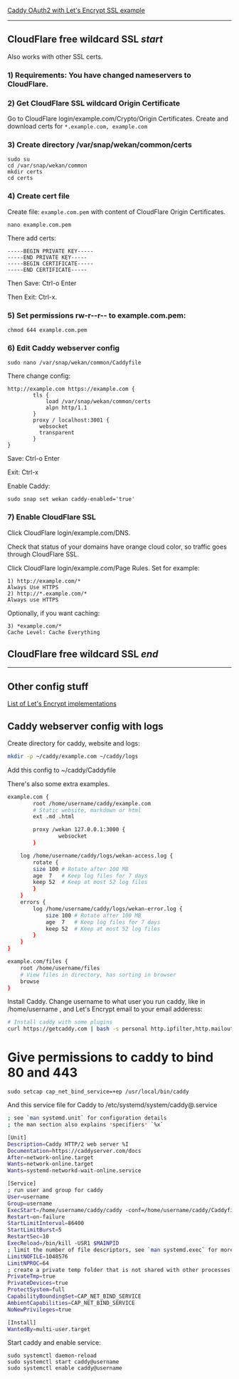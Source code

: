 [Caddy OAuth2 with Let's Encrypt SSL example](https://github.com/wekan/wekan/wiki/OAuth2)

***

## CloudFlare free wildcard SSL *start*

Also works with other SSL certs.

### 1) Requirements: You have changed nameservers to CloudFlare.

### 2) Get CloudFlare SSL wildcard Origin Certificate

Go to CloudFlare login/example.com/Crypto/Origin Certificates.
Create and download certs for `*.example.com, example.com`

### 3) Create directory /var/snap/wekan/common/certs
```
sudo su
cd /var/snap/wekan/common
mkdir certs
cd certs
```
### 4) Create cert file
Create file: `example.com.pem` with content of CloudFlare Origin Certificates.
```
nano example.com.pem
```
There add certs:
```
-----BEGIN PRIVATE KEY-----
-----END PRIVATE KEY-----
-----BEGIN CERTIFICATE-----
-----END CERTIFICATE-----
```

Then Save: Ctrl-o Enter

Then Exit: Ctrl-x.

### 5) Set permissions rw-r--r-- to example.com.pem:
```
chmod 644 example.com.pem
```

### 6) Edit Caddy webserver config
```
sudo nano /var/snap/wekan/common/Caddyfile
```
There change config:
```
http://example.com https://example.com {
        tls {
            load /var/snap/wekan/common/certs
            alpn http/1.1
        }
        proxy / localhost:3001 {
          websocket
          transparent
        }
}
```
Save: Ctrl-o Enter

Exit: Ctrl-x

Enable Caddy:
```
sudo snap set wekan caddy-enabled='true'
```

### 7) Enable CloudFlare SSL

Click CloudFlare login/example.com/DNS.

Check that status of your domains have orange cloud color, so traffic goes through CloudFlare SSL.

Click CloudFlare login/example.com/Page Rules.
Set for example:
```
1) http://example.com/*
Always Use HTTPS
2) http://*.example.com/*
Always use HTTPS
```
Optionally, if you want caching:
```
3) *example.com/*
Cache Level: Cache Everything
```
## CloudFlare free wildcard SSL *end*

***

## Other config stuff

[List of Let's Encrypt implementations](https://community.letsencrypt.org/t/list-of-client-implementations/2103)

## Caddy webserver config with logs

Create directory for caddy, website and logs:
```bash
mkdir -p ~/caddy/example.com ~/caddy/logs
```

Add this config to ~/caddy/Caddyfile

There's also some extra examples.

```bash
example.com {
        root /home/username/caddy/example.com
        # Static website, markdown or html
        ext .md .html

        proxy /wekan 127.0.0.1:3000 {
                websocket
        }

	log /home/username/caddy/logs/wekan-access.log {
	    rotate {
		size 100 # Rotate after 100 MB
		age  7   # Keep log files for 7 days
		keep 52  # Keep at most 52 log files
	    }
	}
	errors {
		log /home/username/caddy/logs/wekan-error.log {
			size 100 # Rotate after 100 MB
			age  7   # Keep log files for 7 days
			keep 52  # Keep at most 52 log files
		}
	}
}

example.com/files {
	root /home/username/files
	# View files in directory, has sorting in browser
	browse
}
```

Install Caddy. Change username to what user you run caddy, like in /home/username , and Let's Encrypt email to your email adderess:

```bash
# Install caddy with some plugins
curl https://getcaddy.com | bash -s personal http.ipfilter,http.mailout,http.ratelimit,http.realip
```

# Give permissions to caddy to bind 80 and 443

```
sudo setcap cap_net_bind_service=+ep /usr/local/bin/caddy
```

And this service file for Caddy to /etc/systemd/system/caddy@.service

```bash
; see `man systemd.unit` for configuration details
; the man section also explains *specifiers* `%x`

[Unit]
Description=Caddy HTTP/2 web server %I
Documentation=https://caddyserver.com/docs
After=network-online.target
Wants=network-online.target
Wants=systemd-networkd-wait-online.service

[Service]
; run user and group for caddy
User=username
Group=username
ExecStart=/home/username/caddy/caddy -conf=/home/username/caddy/Caddyfile -agree -email="admin@example.com"
Restart=on-failure
StartLimitInterval=86400
StartLimitBurst=5
RestartSec=10
ExecReload=/bin/kill -USR1 $MAINPID
; limit the number of file descriptors, see `man systemd.exec` for more limit settings
LimitNOFILE=1048576
LimitNPROC=64
; create a private temp folder that is not shared with other processes
PrivateTmp=true
PrivateDevices=true
ProtectSystem=full
CapabilityBoundingSet=CAP_NET_BIND_SERVICE
AmbientCapabilities=CAP_NET_BIND_SERVICE
NoNewPrivileges=true

[Install]
WantedBy=multi-user.target
```

Start caddy and enable service:
```
sudo systemctl daemon-reload
sudo systemctl start caddy@username
sudo systemctl enable caddy@username
```